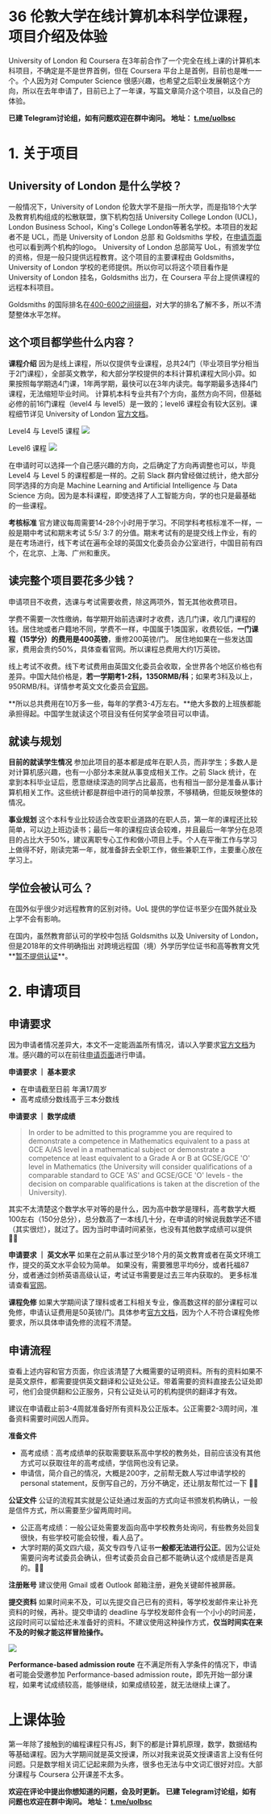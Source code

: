 # 36 伦敦大学在线计算机本科学位课程，项目介绍及体验

University of London  和 Coursera 在3年前合作了一个完全在线上课的计算机本科项目，不确定是不是世界首例，但在 Coursera 平台上是首例，目前也是唯一一个。个人因为对 Computer Science 很感兴趣，也希望之后职业发展朝这个方向，所以在去年申请了，目前已上了一年课，写篇文章简介这个项目，以及自己的体验。

**已建 Telegram讨论组，如有问题欢迎在群中询问。 地址： [t.me/uolbsc](https://t.me/uolbsc)**

# 1. 关于项目
## University of London 是什么学校？
一般情况下，University of London 伦敦大学不是指一所大学，而是指18个大学及教育机构组成的松散联盟，旗下机构包括 University College London (UCL)，London Business School，King's College London等著名学校。本项目的发起者不是 UCL，而是 University of London 总部 和  Goldsmiths 学校，在[申请页面](https://www.coursera.org/degrees/bachelor-of-science-computer-science-london)也可以看到两个机构的logo。 University of London 总部简写 UoL，有颁发学位的资格，但是一般只提供远程教育。这个项目的主要课程由 Goldsmiths， University of London 学校的老师提供。所以你可以将这个项目看作是 University of London 挂名，Goldsmiths 出力，在 Coursera 平台上提供课程的远程本科项目。

Goldsmiths 的国际排名在[400-600之间徘徊](https://www.topuniversities.com/universities/goldsmiths-university-london)，对大学的排名了解不多，所以不清楚整体水平怎样。

## 这个项目都学些什么内容？
**课程介绍**
因为是线上课程，所以仅提供专业课程，总共24门（毕业项目学分相当于2门课程），全部英文教学，和大部分学校提供的本科计算机课程大同小异。如果按照每学期选4门课，1年两学期，最快可以在3年内读完。每学期最多选择4门课程，无法缩短毕业时间。
计算机本科专业共有7个方向，虽然方向不同，但基础必修的前16门课程（level4 与 level5）是一致的；level6 课程会有较大区别。课程细节详见 University of London [官方文档](https://london.ac.uk/sites/default/files/prospectuses/computer-science-prospectus-2019-20.pdf)。

Level4 与 Level5 课程
![](https://cdn.shuziyimin.org/blog-54-1.png)

Level6 课程
![](https://cdn.shuziyimin.org/blog-54-2.png)

在申请时可以选择一个自己感兴趣的方向，之后确定了方向再调整也可以，毕竟 Level4 与 Level 5 的课程都是一样的。之前 Slack 群内曾经做过统计，绝大部分同学选择的方向是 Machine Learning and Artificial Intelligence 与 Data Science 方向。因为是本科课程，即使选择了人工智能方向，学的也只是最基础的一些课程。


**考核标准**
官方建议每周需要14-28个小时用于学习。不同学科考核标准不一样，一般是期中考试和期末考试 5:5/ 3:7 的分值。期末考试有的是提交线上作业，有的是在考场进行，线下考试在遍布全球的英国文化委员会办公室进行，中国目前有四个，在北京、上海、广州和重庆。


## **读完整个项目要花多少钱？**
申请项目不收费，选课与考试需要收费，除这两项外，暂无其他收费项目。

学费不需要一次性缴纳，每学期开始前选课时才收费，选几门课，收几门课程的钱。居住地或者户籍地不同，学费不一样，中国属于1类国家，收费较低，**一门课程（15学分）的费用是400英镑**，重修200英镑/门。 居住地如果在一些发达国家，费用会贵约50%，具体查看官网。所以课程总费用大约1万英镑。

线上考试不收费。线下考试费用由英国文化委员会收取，全世界各个地区价格也有差异。中国大陆价格是，**若一学期考1-2科，1350RMB/科**；如果考3科及以上，950RMB/科。详情参考英文文化委员会[官网](https://www.britishcouncil.cn/exams/university)。

**所以总共费用在10万多一些，每年的学费3-4万左右。**绝大多数的上班族都能承担得起。中国学生就读这个项目没有任何奖学金项目可以申请。

## **就读与规划**

**目前的就读学生情况**
参加此项目的基本都是成年在职人员，而非学生；多数人是对计算机感兴趣，也有一小部分本来就从事变成相关工作。之前 Slack 统计，在拿到本科毕业证后，愿意继续深造的同学占比最高，也有相当一部分是准备从事计算机相关工作。这些统计都是群组中进行的简单投票，不够精确，但能反映整体的情况。

**事业规划**
这个本科专业比较适合改变职业道路的在职人员，第一年的课程还比较简单，可以边上班边读书；最后一年的课程应该会较难，并且最后一年学分在总项目的占比大于50%，建议离职专心工作和做小项目上手。个人在平衡工作与学习上做得不好，刚读完第一年，就准备辞去全职工作，做些兼职工作，主要重心放在学习上。

## **学位会被认可么？**
在国外似乎很少对远程教育的区别对待。UoL 提供的学位证书至少在国外就业及上学不会有影响。

在国内，虽然教育部认可的学校中包括 Goldsmiths 以及 University of London，但是2018年的文件明确指出 对跨境远程国（境）外学历学位证书和高等教育文凭**[暂不提供认证](http://jsj.moe.gov.cn/news/2/1114.shtml)**。

# 2. 申请项目
## 申请要求
因为申请者情况差异大，本文不一定能涵盖所有情况，请以入学要求[官方文档](https://london.ac.uk/applications/how-apply/am-i-qualified)为准。感兴趣的可以在前往[申请页面](https://www.coursera.org/degrees/bachelor-of-science-computer-science-london)进行申请。

**申请要求 ｜ 基本要求**
- 在申请截至日前 年满17周岁
- 高考成绩分数线高于三本分数线

**申请要求 ｜ 数学成绩**
> In order to be admitted to this programme you are required to demonstrate a competence in Mathematics equivalent to a pass at GCE A/AS level in a mathematical subject or demonstrate a competence at least equivalent to a Grade A or B at GCSE/GCE 'O' level in Mathematics (the University will consider qualifications of a comparable standard to GCE 'AS' and GCSE/GCE 'O' levels - the decision on comparable qualifications is taken at the discretion of the University).

其实不太清楚这个数学水平对等的是什么，因为高中数学是理科，高考数学大概100左右（150分总分），总分数高了一本线几十分，在申请的时候说我数学还不错（其实很烂），就过了。因为当时申请时间紧张，也没有其他数学成绩可以提供 🤦‍♂️

**申请要求 ｜ 英文水平**
如果在之前从事过至少18个月的英文教育或者在英文环境工作，提交的英文水平会较为简单。
如果没有，需要雅思平均6分，或者托福87分，或者通过剑桥英语高级认证，考试证书需要是过去三年内获取的。
更多标准请查看[官网](https://london.ac.uk/applications/how-apply/english-requirements#proficiency-tests-2564)。

**课程免修**
如果大学期间读了理科或者工科相关专业，像高数这样的部分课程可以免修，申请认证费用是50英镑/门。具体参考[官方文档](https://london.ac.uk/applications/how-apply/recognition-prior-learning)，因为个人不符合课程免修要求，所以具体申请免修的流程不清楚。

## 申请流程
查看上述内容和官方页面，你应该清楚了大概需要的证明资料。所有的资料如果不是英文原件，都需要提供英文翻译和公证处公证。带着需要的资料直接去公证处即可，他们会提供翻和公正服务，只有公证处认可的机构提供的翻译才有效。

建议在申请截止前3-4周就准备好所有资料及公正版本。公正需要2-3周时间，准备资料需要时间因人而异。

**准备文件**
- 高考成绩：高考成绩单的获取需要联系高中学校的教务处，目前应该没有其他方式可以获取往年的高考成绩，学信网也没有记录。
- 申请信，简介自己的情况，大概是200字，之前帮无数人写过申请学校的 personal statement，反倒写自己的，万分不确定，还让朋友帮忙过一下 🤦‍♂️ 

**公证文件**
公证的流程其实就是公证处通过发函的方式向证书颁发机构确认，一般是信件方式，所以需要至少留两周时间。
- 公正高考成绩：一般公证处需要发函向高中学校教务处询问，有些教务处回复很快，有些学校可能会较慢，看人品了。
- 大学时期的英文四六级，英文专四专八证书**一般都无法进行公正**。因为公证处需要问询考试委员会确认，但考试委员会自己都不能确认这个成绩是否是真的。🤦‍♂️

**注册账号**
建议使用 Gmail 或者 Outlook 邮箱注册，避免关键邮件被屏蔽。

**提交资料**
如果时间来不及，可以先提交自己已有的资料，等学校发邮件来让补充资料的时候，再补。提交申请的 deadline 与学校发邮件会有一个小小的时间差，这段时间可以留给还未准备好的资料。不建议使用这种操作方式，**仅当时间实在来不及的时候才能这样冒险操作。**

![](https://cdn.shuziyimin.org/blog-54-3.png)

**Performance-based admission route**
在不满足所有入学条件的情况下，申请者可能会受邀参加  Performance-based admission route，即先开始一部分课程，如果考试成绩较高，能够继续，如果成绩较差，就无法继续上课了。

# 上课体验
第一年除了接触到的编程课程只有JS，剩下的都是计算机原理，数学，数据结构等基础课程。因为大学期间就是英文授课，所以对我来说英文授课语言上没有任何问题。只是数学相关词汇记起来颇为头疼，很多也无法与中文词汇很好对应。大部分课程与 Coursera 公开课差不太多。


**欢迎在评论中提出你想知道的问题，会及时更新。**
**已建 Telegram讨论组，如有问题也欢迎在群中询问。 地址： [t.me/uolbsc](https://t.me/uolbsc)**





